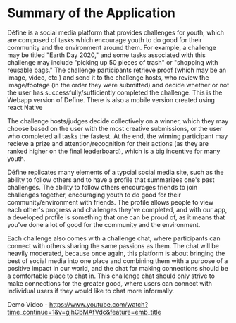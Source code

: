 # Summary of the Application
Défine is a social media platform that provides challenges for youth, which are composed of tasks which encourage youth to do good for their community and the environment around them. For example, a challenge may be titled "Earth Day 2020," and some tasks associated with this challenge may include "picking up 50 pieces of trash" or "shopping with reusable bags." The challenge participants retrieve proof (which may be an image, video, etc.) and send it to the challenge hosts, who review the image/footage (in the order they were submitted) and decide whether or not the user has successfully/sufficiently completed the challenge. This is the Webapp version of Define. There is also a mobile version created using react Native

The challenge hosts/judges decide collectively on a winner, which they may choose based on the user with the most creative submissions, or the user who completed all tasks the fastest. At the end, the winning participant may recieve a prize and attention/recognition for their actions (as they are ranked higher on the final leaderboard), which is a big incentive for many youth.

Défine replicates many elements of a typcial social media site, such as the ability to follow others and to have a profile that summarizes one's past challenges. The ability to follow others encourages friends to join challenges together, encouraging youth to do good for their community/environment with friends. The profile allows people to view each other's progress and challenges they've completed, and with our app, a developed profile is something that one can be proud of, as it means that you've done a lot of good for the community and the environment.

Each challenge also comes with a challenge chat, where participants can connect with others sharing the same passions as them. The chat will be heavily moderated, because once again, this platform is about bringing the best of social media into one place and combining them with a purpose of a positive impact in our world, and the chat for making connections should be a comfortable place to chat in. This challenge chat should only strive to make connections for the greater good, where users can connect with individual users if they would like to chat more informally.

Demo Video - https://www.youtube.com/watch?time_continue=1&v=gjhCbMAfVdc&feature=emb_title
